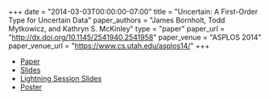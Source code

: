 +++
date = "2014-03-03T00:00:00-07:00"
title = "Uncertain<T>: A First-Order Type for Uncertain Data"
paper_authors = "James Bornholt, Todd Mytkowicz, and Kathryn S. McKinley"
type = "paper"
paper_url = "http://dx.doi.org/10.1145/2541940.2541958"
paper_venue = "ASPLOS 2014"
paper_venue_url = "https://www.cs.utah.edu/asplos14/"
+++

* [Paper](papers/2014-asplos-uncertaint.pdf)
* [Slides](papers/2014-asplos-uncertaint.lightning.pdf)
* [Lightning Session Slides](papers/2014-asplos-uncertaint.lightning.pdf)
* [Poster](papers/2014-asplos-uncertaint.poster.pdf)
